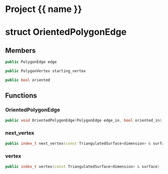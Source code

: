 <script setup>
import {useRoute} from 'vitepress'
const {path} = useRoute()
const tokens = path.split('/')
const words = tokens[2].split('-');
for (let i = 0; i < words.length; i++) {
    words[i] = words[i].charAt(0).toUpperCase() + words[i].slice(1);
    words[i] = words[i].replace('geode', 'Geode')
}
const name = words.join('-');
</script>
# Project {{ name }}

# struct OrientedPolygonEdge


## Members

```cpp
public PolygonEdge edge

```

```cpp
public PolygonVertex starting_vertex

```

```cpp
public bool oriented

```



## Functions

### OrientedPolygonEdge

```cpp
public void OrientedPolygonEdge(PolygonEdge edge_in, bool oriented_in)
```


### next_vertex

```cpp
public index_t next_vertex(const TriangulatedSurface<dimension> & surface)
```


### vertex

```cpp
public index_t vertex(const TriangulatedSurface<dimension> & surface)
```




